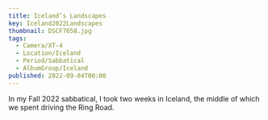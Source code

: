 ```yaml
---
title: Iceland’s Landscapes
key: Iceland2022Landscapes
thumbnail: DSCF7658.jpg
tags:
  - Camera/XT-4
  - Location/Iceland
  - Period/Sabbatical
  - AlbumGroup/Iceland
published: 2022-09-04T00:00
---
```

In my Fall 2022 sabbatical, I took two weeks in Iceland, the middle of which we spent driving the Ring Road.

